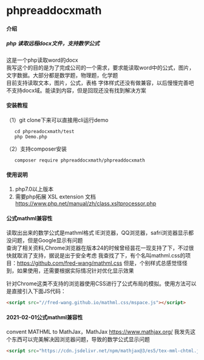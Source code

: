 # phpreaddocxmath

#### 介绍
#####  php 读取远程docx文件，支持数学公式
这是一个php读取word的docx\
我写这个的目的是为了完成公司的一个需求，要求能读取word中的公式，图片，文字数据。大部分都是数学题，物理题，化学题\
目前支持读取文本，图片，公式，表格
字体样式还没有做兼容，以后慢慢完善吧
不支持docx域。能读到内容，但是回现还没有找到解决方案

#### 安装教程

（1）git clone下来可以直接用cli运行demo    
```cli
   cd phpreadocxmath/test
   php Demo.php
```

 （2）支持composer安装
```cli
   composer require phpreaddocxmath/phpreaddocxmath
```

#### 使用说明

1.  php7.0以上版本
2.  需要php拓展  XSL extension
文档 https://www.php.net/manual/zh/class.xsltprocessor.php

#### 公式mathml兼容性
读取出出来的数学公式是mathml格式
IE浏览器，QQ浏览器，safri浏览器显示都没问题，但是Google显示有问题\
查询了相关资料,Chrome浏览器在版本24的时候曾经昙花一现支持了下，不过很快就取消了支持，据说是出于安全考虑
我查找了下，有个名叫mathml.css的项目：https://github.com/fred-wang/mathml.css
但是，个别样式总感觉怪怪到，如果使用，还需要根据实际情况针对优化显示效果


针对Chrome这类不支持的浏览器使用CSS进行了公式布局的模拟。使用方法可以是直接引入下面JS代码：

```html
<script src="//fred-wang.github.io/mathml.css/mspace.js"></script>
```

#### 2021-02-01公式mathml兼容性
convent MATHML to MathJax，MathJax	 https://www.mathjax.org/
我发先这个东西可以完美解决因浏览器问题，导致的数学公式显示问题

```html
<script src="https://cdn.jsdelivr.net/npm/mathjax@3/es5/tex-mml-chtml.js"></script>
```


